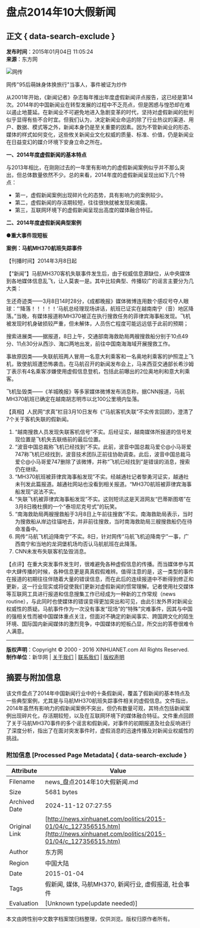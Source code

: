 # 盘点2014年10大假新闻

## 正文 { data-search-exclude }


**发布时间**：2015年01月04日 11:05:24  
**来源**：东方网

![网传](127356515_14203406631771n.jpg)

网传"95后萌妹身体换旅行"当事人，事件被证为炒作

从2001年开始，《新闻记者》杂志每年推出年度虚假新闻评点报告，这已经是第14次。2014年的中国新闻业在转型发展的过程中不乏亮点，但是困惑与惶恐却在难以遏止地蔓延。在新闻业不可避免地进入急剧变革的时代，坚持对虚假新闻的批判似乎显得有些不合时宜。但我们认为，决定新闻业命运的除了行业热议的渠道、用户、数据、模式等之外，新闻本身仍是至关重要的因素。因为不管新闻业的形态、媒体的样式如何变化，这些攸关新闻业文化权威的质量、标准、价值，仍是新闻业在日益变幻的媒介环境下安身立命之所在。

**一、2014年度虚假新闻的基本特点**

与2013年相比，在刚刚过去的一年里有影响力的虚假新闻案例似乎并不那么突出，但总体数量依然不少。总的来看，2014年度的虚假新闻呈现出如下几个特点：

- 第一，虚假新闻案例出现碎片化的态势，具有影响力的案例较少。
- 第二，虚假新闻的存活期较短，往往很快就被发现和揭露。
- 第三，互联网环境下的虚假新闻呈现出高度的媒体融合特征。

**二、2014年度虚假新闻典型案例**

**●重大事件现短板**

**案例：马航MH370航班失踪事件**

【刊播时间】2014年3月8日起

【“新闻”】马航MH370客机失联事件发生后，由于权威信息源缺位，从中央媒体到各地媒体信息乱飞，让人莫衷一是。其中比较典型、传播较广的谣言主要分为几大类：

生还奇迹类——3月8日14时28分，《成都晚报》媒体微博连用数个感叹号夺人眼球：“‘降落！！！！！’马航总经理现场讲话，航班已证实在越南南宁（音）地区降落。”当晚，有媒体报道称MH370被正在执行搜救任务的菲律宾海事船发现。飞机被发现时机身破损较严重，但未解体，人员伤亡程度可能远远低于此前的预期；

搜索进展类——据报道，8日上午，交通部南海救助局两艘搜救船分别于10点49分、11点30分从西沙、海口两地出发，前往中国南海海域开展搜救工作。

事故原因类——失联航班两人冒用一名意大利乘客和一名奥地利乘客的护照混上飞机，致使航班遭恐怖袭击。在马航召开的新闻发布会上，马来西亚交通部长希沙姆丁表示有4名乘客涉嫌使用虚假信息登机，包括此前曝出的2位奥地利和意大利乘客。

飞机坠毁类——《羊城晚报》等多家媒体微博发布消息称，据CNN报道，马航MH370航班已确定在越南胡志明市以北100公里境内坠落。

【真相】人民网“求真”栏目3月10日发布《“马航客机失联”不实传言回顾》，澄清了7个关于客机失联的假新闻。

1. “越南搜救人员发现失联客机信号”不实。后经证实，越南媒体所报道的信号发现位置是飞机失去联络前的最后位置。
2. “波音中国总裁称飞机已经找到”不实。此前，波音中国总裁马爱仑@小马哥爱747称飞机已经找到，波音技术团队正前往协助调查。此后，波音中国总裁马爱仑@小马哥爱747删除了该微博，并称“飞机已经找到”是错误的消息，搜索仍在继续。
3. “MH370航班被菲律宾海事船发现”不实。经越通社记者黎勇河证实，越通社未刊发此篇报道。越通社网站也没看到相关报道。“MH370航班被菲律宾海事船发现”说法不实。
4. “失联飞机被菲律宾海事船发现”不实。这则短讯这是天涯网友“巴蒂斯图塔”在3月8日晚杜撰的一个“泰坦尼克号式”的玩笑。
5. “南海救助局两艘搜救船于3月8日上午前往搜救”不实。南海救助局表示，当时为搜救船从岸边往锚地去，并非前往搜救，当时南海救助局三艘搜救船仍在待命准备中。
6. 网传“马航飞机迫降南宁”不实。8日，针对网传“马航飞机迫降南宁”一事，广西南宁和当地的龙洞堡机场均否认马航航班在此降落。
7. CNN未发布失联客机坠毁消息。

【点评】在重大突发事件发生时，很难避免各种虚假信息的传播。而当媒体参与其中大肆传播的时候，各种信息更是真真假假难辨。值得注意的是，这一类型的事件在报道的初期往往伴随着大量的错误信息，而在此后的连续报道中不断得到修正和更新，这一行业现实或将促使我们更新对虚假新闻的惯常理解。记者使用社交媒体等互联网工具进行报道和信息搜集工作已经成为一种新的工作常规（news routine），与此同时也使媒体的错误变得更加突出和可见，由此引发外界对新闻业权威性的质疑。马航事件作为一次没有事发“现场”的“特殊”灾难事件，因其与中国的强相关性而被中国媒体重点关注，但面对不确定的新闻事实、跨国跨文化的陌生环境、国际国内新闻媒体的激烈竞争，中国媒体的短板凸显，所交出的答卷很难令人满意。

---

**版权声明**：Copyright © 2000 - 2016 XINHUANET.com All Rights Reserved.  
**制作单位**：新华网  |  [关于我们](http://www.xinhuanet.com/aboutus.htm) | [联系我们](http://news.xinhuanet.com/way.htm) | [版权声明](http://www.xinhuanet.com/xinhua_copyright.htm)

## 摘要与附加信息

<!-- tcd_abstract -->
该文件盘点了2014年中国新闻行业中的十条假新闻，覆盖了假新闻的基本特点及一些典型案例，尤其是与马航MH370航班失踪事件相关的虚假信息。文件指出，2014年虽然有影响力的假新闻案例不突出，但仍有数量可观，其特点包括新闻案例出现碎片化，存活期较短，以及在互联网环境下的媒体融合特征。文件重点回顾了关于马航MH370事件的多个谣言和假新闻，对事件的初期报道及社会反响进行了深度分析，指出了在面对突发事件时，虚假消息的迅速传播及对新闻业权威性的挑战。
<!-- tcd_abstract_end -->

### 附加信息 [Processed Page Metadata] { data-search-exclude }

| Attribute       | Value                                  |
|-----------------|----------------------------------------|
| Filename        | news_盘点2014年10大假新闻.md                             |
| Size            | 5681 bytes                           |
| Archived Date   | 2024-11-12 07:27:55                             |
| Original Link   | [http://news.xinhuanet.com/politics/2015-01/04/c_127356515.htm](http://news.xinhuanet.com/politics/2015-01/04/c_127356515.htm)                       |
| Author          | 东方网                               |
| Region          | 中国大陆                               |
| Date            | 2015-01-04                                 |
| Tags            | 假新闻, 媒体, 马航MH370, 新闻行业, 虚假报道, 社会事件                                 |
| Evaluation            | [Unknown type(update needed)]                                 |
<!-- tcd_table_end -->

本文由跨性别中文数字档案馆归档整理，仅供浏览。版权归原作者所有。

